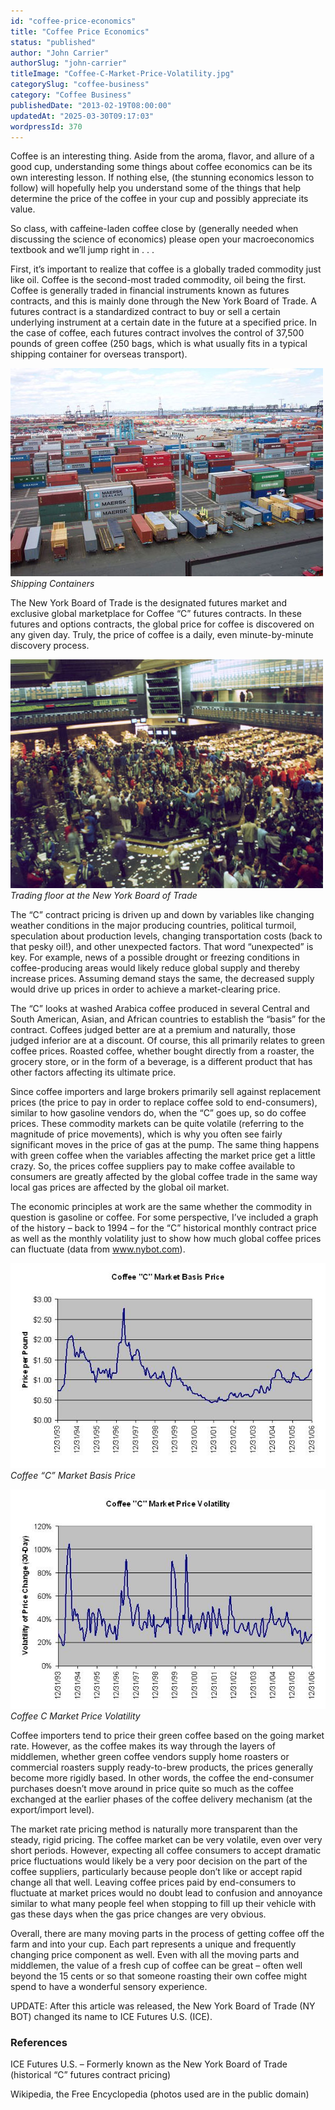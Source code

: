 ```yaml
---
id: "coffee-price-economics"
title: "Coffee Price Economics"
status: "published"
author: "John Carrier"
authorSlug: "john-carrier"
titleImage: "Coffee-C-Market-Price-Volatility.jpg"
categorySlug: "coffee-business"
category: "Coffee Business"
publishedDate: "2013-02-19T08:00:00"
updatedAt: "2025-03-30T09:17:03"
wordpressId: 370
---
```


Coffee is an interesting thing. Aside from the aroma, flavor, and allure of a good cup, understanding some things about coffee economics can be its own interesting lesson. If nothing else, (the stunning economics lesson to follow) will hopefully help you understand some of the things that help determine the price of the coffee in your cup and possibly appreciate its value.

So class, with caffeine-laden coffee close by (generally needed when discussing the science of economics) please open your macroeconomics textbook and we’ll jump right in . . .

First, it’s important to realize that coffee is a globally traded commodity just like oil. Coffee is the second-most traded commodity, oil being the first. Coffee is generally traded in financial instruments known as futures contracts, and this is mainly done through the New York Board of Trade. A futures contract is a standardized contract to buy or sell a certain underlying instrument at a certain date in the future at a specified price. In the case of coffee, each futures contract involves the control of 37,500 pounds of green coffee (250 bags, which is what usually fits in a typical shipping container for overseas transport).

![shipping containers](Shipping-Containers5001.jpg)  
*Shipping Containers*

The New York Board of Trade is the designated futures market and exclusive global marketplace for Coffee “C” futures contracts. In these futures and options contracts, the global price for coffee is discovered on any given day. Truly, the price of coffee is a daily, even minute-by-minute discovery process.

![Trading floor at the New York Board of Trade](trading-floor-BOT.jpg)  
*Trading floor at the New York Board of Trade*

The “C” contract pricing is driven up and down by variables like changing weather conditions in the major producing countries, political turmoil, speculation about production levels, changing transportation costs (back to that pesky oil!), and other unexpected factors. That word “unexpected” is key. For example, news of a possible drought or freezing conditions in coffee-producing areas would likely reduce global supply and thereby increase prices. Assuming demand stays the same, the decreased supply would drive up prices in order to achieve a market-clearing price.

The “C” looks at washed Arabica coffee produced in several Central and South American, Asian, and African countries to establish the “basis” for the contract. Coffees judged better are at a premium and naturally, those judged inferior are at a discount. Of course, this all primarily relates to green coffee prices. Roasted coffee, whether bought directly from a roaster, the grocery store, or in the form of a beverage, is a different product that has other factors affecting its ultimate price.

Since coffee importers and large brokers primarily sell against replacement prices (the price to pay in order to replace coffee sold to end-consumers), similar to how gasoline vendors do, when the “C” goes up, so do coffee prices. These commodity markets can be quite volatile (referring to the magnitude of price movements), which is why you often see fairly significant moves in the price of gas at the pump. The same thing happens with green coffee when the variables affecting the market price get a little crazy. So, the prices coffee suppliers pay to make coffee available to consumers are greatly affected by the global coffee trade in the same way local gas prices are affected by the global oil market.

The economic principles at work are the same whether the commodity in question is gasoline or coffee. For some perspective, I’ve included a graph of the history – back to 1994 – for the “C” historical monthly contract price as well as the monthly volatility just to show how much global coffee prices can fluctuate (data from www.nybot.com).

![Coffee "C" Market Basis Price](Coffee-C-Market-Basis-Price.jpg)  
*Coffee “C” Market Basis Price*

![Coffee C Market Price Volatility](Coffee-C-Market-Price-Volatility.jpg)  
*Coffee C Market Price Volatility*

Coffee importers tend to price their green coffee based on the going market rate. However, as the coffee makes its way through the layers of middlemen, whether green coffee vendors supply home roasters or commercial roasters supply ready-to-brew products, the prices generally become more rigidly based. In other words, the coffee the end-consumer purchases doesn’t move around in price quite so much as the coffee exchanged at the earlier phases of the coffee delivery mechanism (at the export/import level).

The market rate pricing method is naturally more transparent than the steady, rigid pricing. The coffee market can be very volatile, even over very short periods. However, expecting all coffee consumers to accept dramatic price fluctuations would likely be a very poor decision on the part of the coffee suppliers, particularly because people don’t like or accept rapid change all that well. Leaving coffee prices paid by end-consumers to fluctuate at market prices would no doubt lead to confusion and annoyance similar to what many people feel when stopping to fill up their vehicle with gas these days when the gas price changes are very obvious.

Overall, there are many moving parts in the process of getting coffee off the farm and into your cup. Each part represents a unique and frequently changing price component as well. Even with all the moving parts and middlemen, the value of a fresh cup of coffee can be great – often well beyond the 15 cents or so that someone roasting their own coffee might spend to have a wonderful sensory experience.

UPDATE: After this article was released, the New York Board of Trade (NY BOT) changed its name to ICE Futures U.S. (ICE).

### References

ICE Futures U.S. – Formerly known as the New York Board of Trade (historical “C” futures contract pricing)

Wikipedia, the Free Encyclopedia (photos used are in the public domain)
